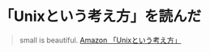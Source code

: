 <!-- Title:"Unix哲学読んでみた" 
     Tags:"Linux,X11,Wayland,Unix"
     Date:"2025-07-27"
 -->
# 「Unixという考え方」を読んだ
> small is beautiful.
[Amazon 「Unixという考え方」](https://amzn.asia/d/1fWL3Hk)

